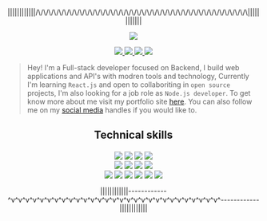 <p align="center">
 ||||||||||||/\/\/\/\/\/\/\/\/\/\/\/\/\/\/\/\/\/\/\/\/\/\/\/\/\/\/\/\/\/\/\/\/\/\/\/\/\/\/\/\/\||||||||||||
</p>

<p align="center">
  <img src="https://pbs.twimg.com/profile_banners/1391356559431802882/1667369462/600x200" />
</p>

<p align="center">
  <a href="https://twitter.com/rupali_codes">
    <img src="https://img.shields.io/badge/-Twitter-03a9fc" />
    
  </a>
  
   <a href="https://rupali-codes.netlify.app">
    <img src="https://img.shields.io/badge/-Portfolio-fcc203" />
  </a>
  
  <a href="https://www.linkedin.com/in/rupali-codes">
    <img src="https://img.shields.io/badge/-Linkedin-0681bf" />
  </a>
  
   <a href="mailto:rupali7487@gmail.com">
    <img src="https://img.shields.io/badge/-Email-0bb806" />
  </a>
 
</p>

> Hey! I'm a Full-stack developer focused on Backend, I build web applications and API's with modren tools and technology, Currently I'm learning ```React.js``` and open to collaboriting in ```open source``` projects, I'm also looking for a job role as ```Node.js developer```. To get know more about me visit my portfolio site [here](https://rupali-codes.netlify.app). You can also follow me on my [social media](https://linktr.ee/rupali_codes) handles if you would like to.

## <p align="center">Technical skills</p>

<p align="center"><img src="https://img.shields.io/badge/-JavaScript-f7f302"/> <img src="https://img.shields.io/badge/-Node.js-green"/> <img src="https://img.shields.io/badge/-MongoDB-1d6e32"/> <img src="https://img.shields.io/badge/-Express.js-9fa4a6"/> <br/> <img src="https://img.shields.io/badge/-Mongoose.js-birghtgreen"/> <img src="https://img.shields.io/badge/-Git-red"/> <img src="https://img.shields.io/badge/-HTML5-critical"/> <img src="https://img.shields.io/badge/-CSS3-blue"/> <br/> <img src="https://img.shields.io/badge/-Bootsrtap-blueviolet"/> <img src="https://img.shields.io/badge/-TailwindCSS-9cf"/> <img src="https://img.shields.io/badge/-MySQL-065b70"/> <img src="https://img.shields.io/badge/-Wordpress-02aef7"/> <img src="https://img.shields.io/badge/-Github-1a1619"/> <img src="https://img.shields.io/badge/-JWT-fc0af8"/></p> 

<p align="center">
 ||||||||||||------------^v^v^v^v^v^v^v^v^v^v^v^v^v^v^v^v^v^v^v^v^v^v^v^v^v^v^v^v^v^------------||||||||||||
</p>
